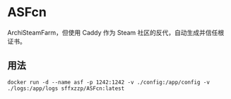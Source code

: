# ASFcn

ArchiSteamFarm，但使用 Caddy 作为 Steam 社区的反代，自动生成并信任根证书。

## 用法

`docker run -d --name asf -p 1242:1242 -v ./config:/app/config -v ./logs:/app/logs sffxzzp/ASFcn:latest`
